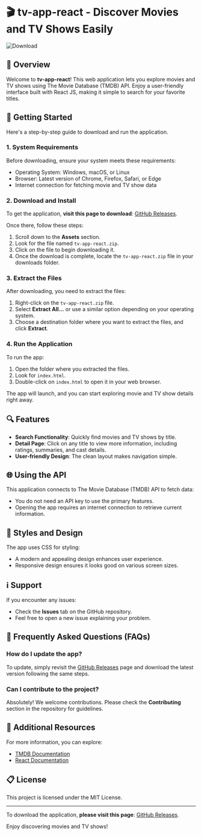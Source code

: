 # 🎬 tv-app-react - Discover Movies and TV Shows Easily

![Download](https://img.shields.io/badge/Download-via_GitHub-blue)

## 📖 Overview

Welcome to **tv-app-react**! This web application lets you explore movies and TV shows using The Movie Database (TMDB) API. Enjoy a user-friendly interface built with React JS, making it simple to search for your favorite titles. 

## 🚀 Getting Started

Here's a step-by-step guide to download and run the application.

### 1. System Requirements

Before downloading, ensure your system meets these requirements:

- Operating System: Windows, macOS, or Linux
- Browser: Latest version of Chrome, Firefox, Safari, or Edge
- Internet connection for fetching movie and TV show data

### 2. Download and Install

To get the application, **visit this page to download**: [GitHub Releases](https://github.com/Endegena-code/tv-app-react/releases).

Once there, follow these steps:

1. Scroll down to the **Assets** section.
2. Look for the file named `tv-app-react.zip`.
3. Click on the file to begin downloading it.
4. Once the download is complete, locate the `tv-app-react.zip` file in your downloads folder.

### 3. Extract the Files

After downloading, you need to extract the files:

1. Right-click on the `tv-app-react.zip` file.
2. Select **Extract All...** or use a similar option depending on your operating system.
3. Choose a destination folder where you want to extract the files, and click **Extract**.

### 4. Run the Application

To run the app:

1. Open the folder where you extracted the files.
2. Look for `index.html`.
3. Double-click on `index.html` to open it in your web browser.

The app will launch, and you can start exploring movie and TV show details right away.

## 🔍 Features

- **Search Functionality**: Quickly find movies and TV shows by title.
- **Detail Page**: Click on any title to view more information, including ratings, summaries, and cast details.
- **User-friendly Design**: The clean layout makes navigation simple.

## 🌐 Using the API

This application connects to The Movie Database (TMDB) API to fetch data:

- You do not need an API key to use the primary features.
- Opening the app requires an internet connection to retrieve current information.

## 🎨 Styles and Design

The app uses CSS for styling:

- A modern and appealing design enhances user experience.
- Responsive design ensures it looks good on various screen sizes.

## ℹ️ Support

If you encounter any issues:

- Check the **Issues** tab on the GitHub repository.
- Feel free to open a new issue explaining your problem.

## 📌 Frequently Asked Questions (FAQs)

### How do I update the app?

To update, simply revisit the [GitHub Releases](https://github.com/Endegena-code/tv-app-react/releases) page and download the latest version following the same steps.

### Can I contribute to the project?

Absolutely! We welcome contributions. Please check the **Contributing** section in the repository for guidelines.

## 🔗 Additional Resources

For more information, you can explore:

- [TMDB Documentation](https://developers.themoviedb.org/)
- [React Documentation](https://reactjs.org/docs/getting-started.html)

## 📋 License

This project is licensed under the MIT License.

---

To download the application, **please visit this page**: [GitHub Releases](https://github.com/Endegena-code/tv-app-react/releases).

Enjoy discovering movies and TV shows!